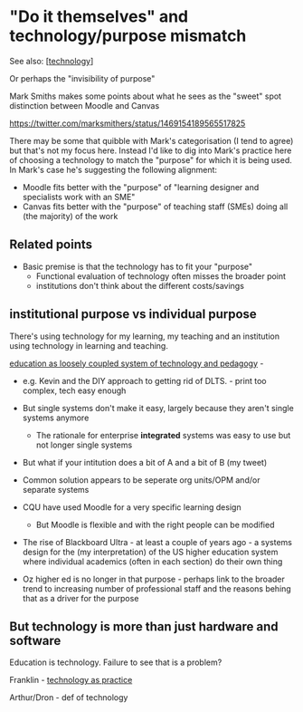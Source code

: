 # "Do it themselves" and technology/purpose mismatch

See also: [[technology]]

Or perhaps the "invisibility of purpose"

Mark Smiths makes some points about what he sees as the "sweet" spot distinction between Moodle and Canvas

https://twitter.com/marksmithers/status/1469154189565517825

There may be some that quibble with Mark's categorisation (I tend to agree) but that's not my focus here. Instead I'd like to dig into Mark's practice here of choosing a technology to match the "purpose" for which it is being used. In Mark's case he's suggesting the following alignment:

- Moodle fits better with the "purpose" of "learning designer and specialists work with an SME"
- Canvas fits better with the "purpose" of teaching staff (SMEs) doing all (the majority) of the work


## Related points

- Basic premise is that the technology has to fit your "purpose"
  - Functional evaluation of technology often misses the broader point
  - institutions don't think about the different costs/savings

## institutional purpose vs individual purpose

There's using technology for my learning, my teaching and an institution using technology in learning and teaching.

[education as loosely coupled system of technology and pedagogy](https://www.oneducation.net/no-12_december-2021/education-as-loosely-coupled-system-of-technology-and-pedagogy/) - 

- e.g. Kevin and the DIY approach to getting rid of DLTS. - print too complex, tech easy enough

- But single systems don't make it easy, largely because they aren't single systems anymore
  - The rationale for enterprise **integrated** systems was easy to use but not longer single systems


- But what if your intitution does a bit of A and a bit of B (my tweet)
- Common solution appears to be seperate org units/OPM and/or separate systems

- CQU have used Moodle for a very specific learning design
  - But Moodle is flexible and with the right people can be modified

- The rise of Blackboard Ultra - at least a couple of years ago - a systems design for the (my interpretation) of the US higher education system where individual academics (often in each section) do their own thing
- Oz higher ed is no longer in that purpose - perhaps link to the broader trend to increasing number of professional staff and the reasons behing that as a driver for the purpose

## But technology is more than just hardware and software

Education is technology. Failure to see that is a problem?

Franklin - [technology as practice](https://www.media-studies.ca/articles/franklin.htm)

Arthur/Dron - def of technology


[//begin]: # "Autogenerated link references for markdown compatibility"
[technology]: ..%2F..%2F..%2Fsense%2Fconcepts%2Ftechnology "Technology"
[//end]: # "Autogenerated link references"